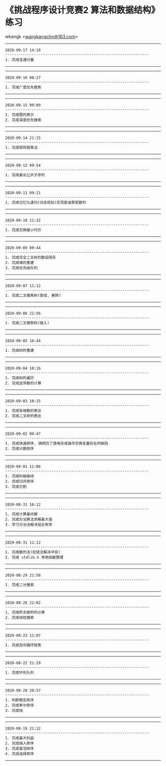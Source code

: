 
# 《挑战程序设计竞赛2 算法和数据结构》 练习
wkangk <<wangkangchn@163.com>>  
  
*********************************************************************  
    2020-09-17 14:18  
    -----------------------------------------------------------------  
    1. 完成连通分量     
*********************************************************************  
  
*********************************************************************  
    2020-09-16 08:27   
    -----------------------------------------------------------------  
    1. 完成广度优先搜索  
*********************************************************************  
      
*********************************************************************  
    2020-09-15 09:09  
    -----------------------------------------------------------------  
    1. 完成图的表示
    2. 完成深度优先搜索      
*********************************************************************  
    
*********************************************************************  
    2020-09-14 21:15  
    -----------------------------------------------------------------  
    1. 完成矩阵链乘法    
*********************************************************************  
    
*********************************************************************  
    2020-09-12 09:54  
    -----------------------------------------------------------------  
    1. 完成最长公共子序列    
*********************************************************************  
    
*********************************************************************  
    2020-09-11 09:21  
    -----------------------------------------------------------------  
    1. 完成记忆化递归(动态规划)实现斐波那契数列  
*********************************************************************  
      
*********************************************************************  
    2020-09-10 11:32  
    -----------------------------------------------------------------  
    1. 完成交换最小代价    
*********************************************************************  
  
*********************************************************************  
    2020-09-09 09:44  
    -----------------------------------------------------------------  
    1. 完成完全二叉树的数组保存
    2. 完成堆的重建
    3. 完成优先级队列      
*********************************************************************  
    
*********************************************************************  
    2020-09-07 11:12  
    -----------------------------------------------------------------  
    1. 完成二叉搜索树(查找, 删除)    
*********************************************************************  
    
*********************************************************************  
    2020-09-06 21:56  
    -----------------------------------------------------------------  
    1. 完成二叉搜索树(插入)    
*********************************************************************  
    
*********************************************************************  
    2020-09-05 16:44  
    -----------------------------------------------------------------  
    1. 完成树的重建    
*********************************************************************  
  
*********************************************************************  
    2020-09-04 10:16  
    -----------------------------------------------------------------  
    1. 完成树的遍历    
    2. 完成逆序数的计算 
*********************************************************************  
    
*********************************************************************  
    2020-09-03 10:15  
    -----------------------------------------------------------------  
    1. 完成有根数的表达   
    2. 完成二叉树的表达   
*********************************************************************  
    
*********************************************************************  
    2020-09-02 09:47  
    -----------------------------------------------------------------  
    1. 完成快速排序, 搞明白了使用异或操作交换变量存在的缺陷  
    2. 完成计数排序  
*********************************************************************  
    
*********************************************************************  
    2020-09-01 11:06  
    -----------------------------------------------------------------  
    1. 完成科赫曲线  
    2. 完成归并排序  
    3. 完成分割    
*********************************************************************  

*********************************************************************   
    2020-08-31 16:12  
    -----------------------------------------------------------------   
    1. 完成计算最优解  
    2. 完成分治算法求解最大值  
    3. 学习分治法解决组合枚举    
********************************************************************* 

*********************************************************************   
    2020-08-31 11:12    
    -----------------------------------------------------------------   
    1. 完成散列法(拉链法解决冲突)  
    2. 完成 stdlib.h 常用函数整理  
********************************************************************* 

*********************************************************************   
    2020-08-29 21:58  
    -----------------------------------------------------------------   
    1. 完成二分搜索  
********************************************************************* 

*********************************************************************   
    2020-08-26 21:02  
    -----------------------------------------------------------------   
    1. 完成积水面积的计算  
    2. 完成线性搜索    
*********************************************************************  

*********************************************************************   
    2020-08-23 11:07  
    -----------------------------------------------------------------   
    1. 完成双向循环链表    
*********************************************************************  

*********************************************************************   
    2020-08-22 21:29  
    -----------------------------------------------------------------   
    1. 完成环形队列    
*********************************************************************  

*********************************************************************   
    2020-08-20 20:57 
    -----------------------------------------------------------------   
    1. 判断稳定排序 
    2. 完成希尔排序  
    3. 完成栈   
*********************************************************************  
 
*********************************************************************  
    2020-08-19 21:12  
    -----------------------------------------------------------------   
    1. 完成最大利益  
    2. 完成插入排序  
    3. 完成冒泡排序  
    4. 完成选择排序  
*********************************************************************  
